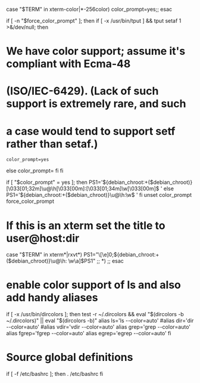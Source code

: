 case "$TERM" in
    xterm-color|*-256color) color_prompt=yes;;
esac


if [ -n "$force_color_prompt" ]; then
  if [ -x /usr/bin/tput ] && tput setaf 1 >&/dev/null; then
  # We have color support; assume it's compliant with Ecma-48
  # (ISO/IEC-6429). (Lack of such support is extremely rare, and such
  # a case would tend to support setf rather than setaf.)
    color_prompt=yes
  else
    color_prompt=
  fi
fi

if [ "$color_prompt" = yes ]; then
  PS1='${debian_chroot:+($debian_chroot)}\[\033[01;32m\]\u@\h\[\033[00m\]:\[\033[01;34m\]\w\[\033[00m\]\$ '
else
  PS1='${debian_chroot:+($debian_chroot)}\u@\h:\w\$ '
fi
unset color_prompt force_color_prompt

# If this is an xterm set the title to user@host:dir
case "$TERM" in
xterm*|rxvt*)
  PS1="\[\e]0;${debian_chroot:+($debian_chroot)}\u@\h: \w\a\]$PS1"
  ;;
*)
  ;;
esac

# enable color support of ls and also add handy aliases
if [ -x /usr/bin/dircolors ]; then
  test -r ~/.dircolors && eval "$(dircolors -b ~/.dircolors)" || eval "$(dircolors -b)"
  alias ls='ls --color=auto'
  #alias dir='dir --color=auto'
  #alias vdir='vdir --color=auto'
  alias grep='grep --color=auto'
  alias fgrep='fgrep --color=auto'
  alias egrep='egrep --color=auto'
fi

# Source global definitions
if [ -f /etc/bashrc ]; then
        . /etc/bashrc
fi
